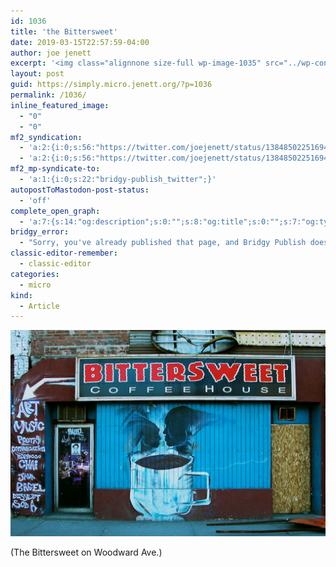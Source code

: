 ```yaml
---
id: 1036
title: 'the Bittersweet'
date: 2019-03-15T22:57:59-04:00
author: joe jenett
excerpt: '<img class="alignnone size-full wp-image-1035" src="../wp-content/uploads/2019/03/bittersweet.jpg" alt="" />'
layout: post
guid: https://simply.micro.jenett.org/?p=1036
permalink: /1036/
inline_featured_image:
  - "0"
  - "0"
mf2_syndication:
  - 'a:2:{i:0;s:56:"https://twitter.com/joejenett/status/1384850225169408000";i:1;s:56:"https://twitter.com/joejenett/status/1106955352447377410";}'
  - 'a:2:{i:0;s:56:"https://twitter.com/joejenett/status/1384850225169408000";i:1;s:56:"https://twitter.com/joejenett/status/1106955352447377410";}'
mf2_mp-syndicate-to:
  - 'a:1:{i:0;s:22:"bridgy-publish_twitter";}'
autopostToMastodon-post-status:
  - 'off'
complete_open_graph:
  - 'a:7:{s:14:"og:description";s:0:"";s:8:"og:title";s:0:"";s:7:"og:type";s:0:"";s:12:"twitter:card";s:7:"summary";s:15:"twitter:creator";s:0:"";s:19:"twitter:description";s:0:"";s:8:"og:image";s:0:"";}'
bridgy_error:
  - "Sorry, you've already published that page, and Bridgy Publish doesn't support updating existing posts. Details: https://github.com/snarfed/bridgy/issues/84"
classic-editor-remember:
  - classic-editor
categories:
  - micro
kind:
  - Article
---
```

<img class="alignnone size-full wp-image-1035" src="../wp-content/uploads/2020/06/bittersweet.jpg" alt="" />  

(The Bittersweet on Woodward Ave.)
